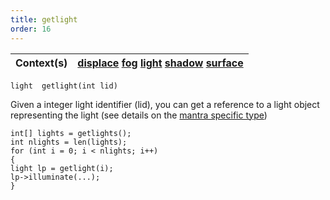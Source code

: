```yaml
---
title: getlight
order: 16
---
```

| Context(s) | [displace](../contexts/displace.html)  [fog](../contexts/fog.html)  [light](../contexts/light.html)  [shadow](../contexts/shadow.html)  [surface](../contexts/surface.html) |
| --- | --- |

`light  getlight(int lid)`

Given a integer light identifier (lid), you can get a reference to a light
object representing the light (see details on the [mantra specific type](/en/houdini-vex/lang.html#mantratypes))

```vex
int[] lights = getlights();
int nlights = len(lights);
for (int i = 0; i < nlights; i++)
{
light lp = getlight(i);
lp->illuminate(...);
}

```
